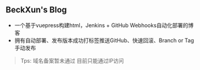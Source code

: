 ## BeckXun's Blog
- 一个基于vuepress构建html，Jenkins + GitHub Webhooks自动化部署的博客
- 拥有自动部署、发布版本成功打标签推送GitHub、快速回滚、Branch or Tag手动发布

> Tps: 域名备案暂未通过 目前只能通过IP访问
